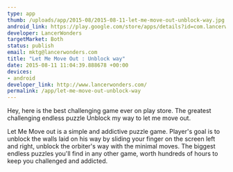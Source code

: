 ```yaml
--- 
type: app
thumb: /uploads/app/2015-08/2015-08-11-let-me-move-out-unblock-way.jpg
android_link: https://play.google.com/store/apps/details?id=com.lancerwonders.move.up
developer: LancerWonders
targetMarket: Both
status: publish
email: mktg@lancerwonders.com
title: "Let Me Move Out : Unblock way"
date: 2015-08-11 11:04:39.888678 +00:00
devices: 
- android
developer_link: http://www.lancerwonders.com/
permalink: /app/let-me-move-out-unblock-way
---
```


Hey, here is the best challenging game ever on play store. The greatest challenging endless puzzle
Unblock my way to let me move out.

Let Me Move out is a simple and addictive puzzle game. 
Player's goal is to unblock the walls laid on his way by sliding your finger on the screen left and right, unblock the orbiter's way with the minimal moves. The biggest endless puzzles you'll find in any other game, worth hundreds of hours to keep you challenged and addicted.
